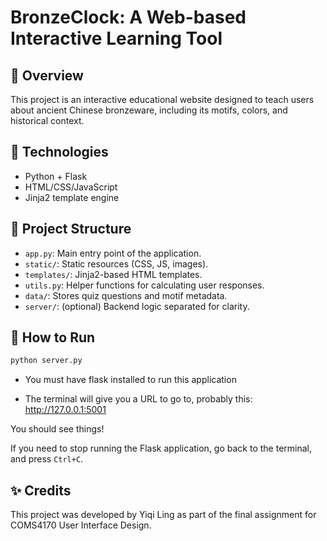 # BronzeClock: A Web-based Interactive Learning Tool

## 📌 Overview
This project is an interactive educational website designed to teach users about ancient Chinese bronzeware, including its motifs, colors, and historical context.

## 🧰 Technologies
- Python + Flask
- HTML/CSS/JavaScript
- Jinja2 template engine

## 📂 Project Structure
- `app.py`: Main entry point of the application.
- `static/`: Static resources (CSS, JS, images).
- `templates/`: Jinja2-based HTML templates.
- `utils.py`: Helper functions for calculating user responses.
- `data/`: Stores quiz questions and motif metadata.
- `server/`: (optional) Backend logic separated for clarity.

## 🚀 How to Run
```bash
python server.py
```

- You must have flask installed to run this application

- The terminal will give you a URL to go to, probably this: http://127.0.0.1:5001

You should see things!  

If you need to stop running the Flask application, go back to the terminal, and press `Ctrl+C`.


## ✨ Credits
This project was developed by Yiqi Ling as part of the final assignment for COMS4170 User Interface Design.
